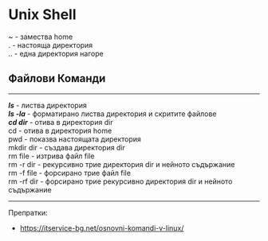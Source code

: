 # Unix Shell

~ - замества home  
. - настояща директория  
.. - една директория нагоре  


## Файлови Команди  
---------------------------------------  

**_ls_** - листва директория  
**_ls -la_** - форматирано листва директория и скритите файлове  
**_cd dir_** - отива в директория dir  
cd - отива в директория home  
pwd - показва настоящата директория  
mkdir dir - създава директория dir  
rm file - изтрива файл file  
rm -r dir - рекурсивно трие директория dir и нейното съдържание  
rm -f file - форсирано трие файл file  
rm -rf dir - форсирано трие рекурсивно директория dir и нейното съдържание  





--------------------------------------
Препратки:  
- https://itservice-bg.net/osnovni-komandi-v-linux/  
